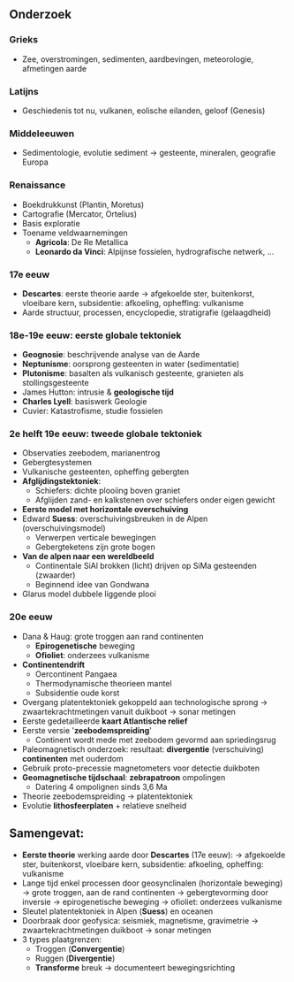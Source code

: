 ## Onderzoek
### Grieks
- Zee, overstromingen, sedimenten, aardbevingen, meteorologie, afmetingen aarde
### Latijns
- Geschiedenis tot nu, vulkanen, eolische eilanden, geloof (Genesis)
### Middeleeuwen
- Sedimentologie, evolutie sediment → gesteente, mineralen, geografie Europa
### Renaissance
- Boekdrukkunst (Plantin, Moretus)
- Cartografie (Mercator, Ortelius)
- Basis exploratie
- Toename veldwaarnemingen
	- **Agricola**: De Re Metallica
	- **Leonardo da Vinci**: Alpijnse fossielen, hydrografische netwerk, ...
### 17e eeuw
- **Descartes**: eerste theorie aarde
	-> afgekoelde ster, buitenkorst, vloeibare kern, subsidentie: afkoeling, opheffing: vulkanisme
- Aarde structuur, processen, encyclopedie, stratigrafie (gelaagdheid)
### 18e-19e eeuw: eerste globale tektoniek
- **Geognosie**: beschrijvende analyse van de Aarde
- **Neptunisme**: oorsprong gesteenten in water (sedimentatie)
- **Plutonisme**: basalten als vulkanisch gesteente, granieten als stollingsgesteente
- James Hutton: intrusie & **geologische tijd**
- **Charles Lyell**: basiswerk Geologie
- Cuvier: Katastrofisme, studie fossielen
### 2e helft 19e eeuw: tweede globale tektoniek
- Observaties zeebodem, marianentrog
- Gebergtesystemen
- Vulkanische gesteenten, opheffing gebergten
- **Afglijdingstektoniek**:
	- Schiefers: dichte plooiing boven graniet
	- Afglijden zand- en kalkstenen over schiefers onder eigen gewicht
- **Eerste model met horizontale overschuiving**
- Edward **Suess**: overschuivingsbreuken in de Alpen (overschuivingsmodel)
	- Verwerpen verticale bewegingen
	- Gebergteketens zijn grote bogen
- **Van de alpen naar een wereldbeeld**
	- Continentale SiAl brokken (licht) drijven op SiMa gesteenden (zwaarder)
	- Beginnend idee van Gondwana
- Glarus model dubbele liggende plooi

### 20e eeuw
- Dana & Haug: grote troggen aan rand continenten
	- **Epirogenetische** beweging
	- **Ofioliet**: onderzees vulkanisme
- **Continentendrift**
	- Oercontinent Pangaea
	- Thermodynamische theorieen mantel
	- Subsidentie oude korst
- Overgang platentektoniek gekoppeld aan technologische sprong
	-> zwaartekrachtmetingen vanuit duikboot
	-> sonar metingen
- Eerste gedetailleerde **kaart Atlantische relief**
- Eerste versie '**zeebodemspreiding**'
	- Continent wordt mede met zeebodem gevormd aan spriedingsrug
- Paleomagnetisch onderzoek: resultaat: **divergentie** (verschuiving) **continenten** met ouderdom
- Gebruik proto-precessie magnetometers voor detectie duikboten
- **Geomagnetische tijdschaal**: **zebrapatroon** ompolingen
	- Datering 4 ompolignen sinds 3,6 Ma
- Theorie zeebodemspreiding -> platentektoniek
- Evolutie **lithosfeerplaten** + relatieve snelheid

## Samengevat:
- **Eerste theorie** werking aarde door **Descartes** (17e eeuw):
	-> afgekoelde ster, buitenkorst, vloeibare kern, subsidentie: afkoeling, opheffing: vulkanisme
- Lange tijd enkel processen door geosynclinalen (horizontale beweging)
	-> grote troggen, aan de rand continenten
	-> gebergtevorming door inversie
	-> epirogenetische beweging
	-> ofioliet: onderzees vulkanisme
- Sleutel platentektoniek in Alpen (**Suess**) en oceanen
- Doorbraak door geofysica: seismiek, magnetisme, gravimetrie
	-> zwaartekrachtmetingen duikboot
	-> sonar metingen
- 3 types plaatgrenzen:
	- Troggen (**Convergentie**)
	- Ruggen (**Divergentie**)
	- **Transforme** breuk
		-> documenteert bewegingsrichting
